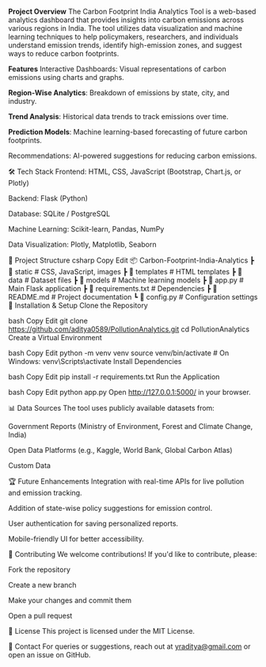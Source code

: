 **Project Overview**
The Carbon Footprint India Analytics Tool is a web-based analytics dashboard that provides insights into carbon emissions across various regions in India. The tool utilizes data visualization and machine learning techniques to help policymakers, researchers, and individuals understand emission trends, identify high-emission zones, and suggest ways to reduce carbon footprints.

**Features**
Interactive Dashboards: Visual representations of carbon emissions using charts and graphs.

**Region-Wise Analytics**: Breakdown of emissions by state, city, and industry.

**Trend Analysis**: Historical data trends to track emissions over time.

**Prediction Models**: Machine learning-based forecasting of future carbon footprints.

Recommendations: AI-powered suggestions for reducing carbon emissions.

🛠️ Tech Stack
Frontend: HTML, CSS, JavaScript (Bootstrap, Chart.js, or Plotly)

Backend: Flask (Python)

Database: SQLite / PostgreSQL

Machine Learning: Scikit-learn, Pandas, NumPy

Data Visualization: Plotly, Matplotlib, Seaborn

📂 Project Structure
csharp
Copy
Edit
📦 Carbon-Footprint-India-Analytics
 ┣ 📂 static            # CSS, JavaScript, images
 ┣ 📂 templates         # HTML templates
 ┣ 📂 data              # Dataset files
 ┣ 📂 models            # Machine learning models
 ┣ 📜 app.py            # Main Flask application
 ┣ 📜 requirements.txt  # Dependencies
 ┣ 📜 README.md         # Project documentation
 ┗ 📜 config.py         # Configuration settings
🔧 Installation & Setup
Clone the Repository

bash
Copy
Edit
git clone https://github.com/aditya0589/PollutionAnalytics.git
cd PollutionAnalytics
Create a Virtual Environment

bash
Copy
Edit
python -m venv venv
source venv/bin/activate  # On Windows: venv\Scripts\activate
Install Dependencies

bash
Copy
Edit
pip install -r requirements.txt
Run the Application

bash
Copy
Edit
python app.py
Open http://127.0.0.1:5000/ in your browser.

📊 Data Sources
The tool uses publicly available datasets from:

Government Reports (Ministry of Environment, Forest and Climate Change, India)

Open Data Platforms (e.g., Kaggle, World Bank, Global Carbon Atlas)

Custom Data

🏆 Future Enhancements
Integration with real-time APIs for live pollution and emission tracking.

Addition of state-wise policy suggestions for emission control.

User authentication for saving personalized reports.

Mobile-friendly UI for better accessibility.

🤝 Contributing
We welcome contributions! If you'd like to contribute, please:

Fork the repository

Create a new branch

Make your changes and commit them

Open a pull request

📄 License
This project is licensed under the MIT License.

📩 Contact
For queries or suggestions, reach out at yraditya@gmail.com or open an issue on GitHub.